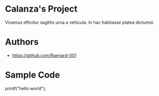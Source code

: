 # Calanza's Project
Vivamus efficitur sagittis urna a vehicula. In hac habitasse platea dictumst.
# Authors
* https://github.com/Raenard-001

# Sample Code
printf("hello world");



